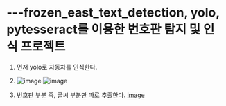 # ---frozen_east_text_detection, yolo, pytesseract를 이용한 번호판 탐지 및 인식 프로젝트


1. 먼저 yolo로 자동차를 인식한다.
2. ![image](https://user-images.githubusercontent.com/63851856/168504935-246098df-eec6-4569-9a69-ae2b6da6dab1.png)
![image](https://user-images.githubusercontent.com/63851856/168504991-bcb46e7d-b7f6-4985-b562-55913a4bcc00.png)


2. 번호판 부분 즉, 글씨 부분만 따로 추출한다.
[image](https://user-images.githubusercontent.com/63851856/168505027-85a58a37-e560-4df1-bb20-357654d628c0.png)
